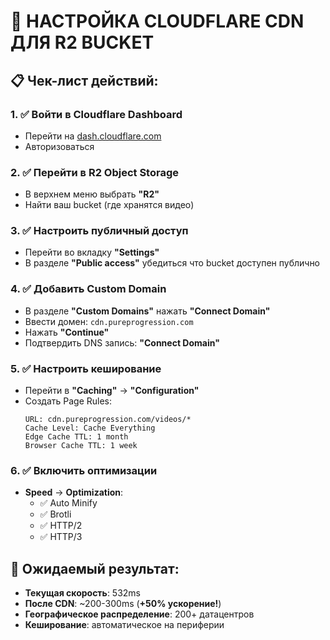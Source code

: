 # 🚀 НАСТРОЙКА CLOUDFLARE CDN ДЛЯ R2 BUCKET

## 📋 Чек-лист действий:

### 1. ✅ Войти в Cloudflare Dashboard
- Перейти на [dash.cloudflare.com](https://dash.cloudflare.com/)
- Авторизоваться

### 2. ✅ Перейти в R2 Object Storage
- В верхнем меню выбрать **"R2"**
- Найти ваш bucket (где хранятся видео)

### 3. ✅ Настроить публичный доступ
- Перейти во вкладку **"Settings"**
- В разделе **"Public access"** убедиться что bucket доступен публично

### 4. ✅ Добавить Custom Domain
- В разделе **"Custom Domains"** нажать **"Connect Domain"**
- Ввести домен: `cdn.pureprogression.com`
- Нажать **"Continue"**
- Подтвердить DNS запись: **"Connect Domain"**

### 5. ✅ Настроить кеширование
- Перейти в **"Caching"** → **"Configuration"**
- Создать Page Rules:
  ```
  URL: cdn.pureprogression.com/videos/*
  Cache Level: Cache Everything
  Edge Cache TTL: 1 month
  Browser Cache TTL: 1 week
  ```

### 6. ✅ Включить оптимизации
- **Speed** → **Optimization**:
  - ✅ Auto Minify
  - ✅ Brotli
  - ✅ HTTP/2
  - ✅ HTTP/3

## 🎯 Ожидаемый результат:
- **Текущая скорость**: 532ms
- **После CDN**: ~200-300ms (**+50% ускорение!**)
- **Географическое распределение**: 200+ датацентров
- **Кеширование**: автоматическое на периферии


